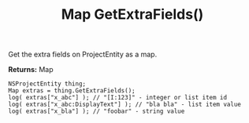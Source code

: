 ﻿---
uid: crmscript_ref_NSProjectEntity_GetExtraFields
title: Map GetExtraFields()
intellisense: NSProjectEntity.GetExtraFields
keywords: NSProjectEntity, GetExtraFields
so.topic: reference
---

Get the extra fields on ProjectEntity as a map.

**Returns:** Map

```crmscript
NSProjectEntity thing;
Map extras = thing.GetExtraFields();
log( extras["x_abc"] ); // "[I:123]" - integer or list item id
log( extras["x_abc:DisplayText"] ); // "bla bla" - list item value
log( extras["x_bla"] ); // "foobar" - string value
```

